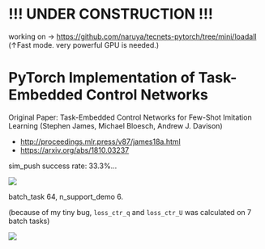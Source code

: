 # !!! UNDER CONSTRUCTION !!!

working on -> https://github.com/naruya/tecnets-pytorch/tree/mini/loadall
(↑Fast mode. very powerful GPU is needed.)

# PyTorch Implementation of Task-Embedded Control Networks

Original Paper: Task-Embedded Control Networks for Few-Shot Imitation Learning (Stephen James, Michael Bloesch, Andrew J. Davison)
- http://proceedings.mlr.press/v87/james18a.html
- https://arxiv.org/abs/1810.03237

sim_push success rate: 33.3%...

![](https://drive.google.com/uc?id=1BFWYpyIzJ_l5wMkzNxk0YtmxlscTxXiL)

batch_task 64, n_support_demo 6.

(because of my tiny bug, `loss_ctr_q` and `loss_ctr_U` was calculated on 7 batch tasks)

![](https://drive.google.com/uc?id=1VvTQJlzipqTcgbaV59z__2pN3DAkHUpQ)
